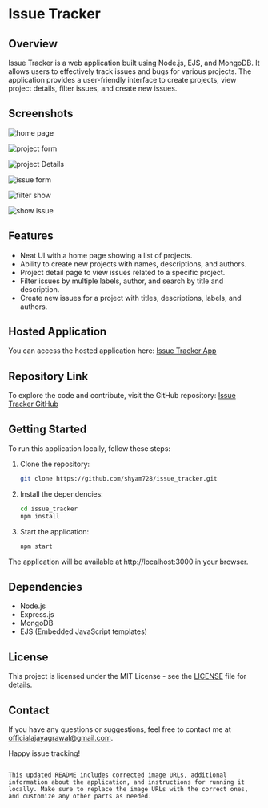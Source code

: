 


# Issue Tracker

## Overview
Issue Tracker is a web application built using Node.js, EJS, and MongoDB. It allows users to effectively track issues and bugs for various projects. The application provides a user-friendly interface to create projects, view project details, filter issues, and create new issues.

## Screenshots


![home page](https://github.com/shyam728/issue_tracker/assets/116745835/448e92bb-febc-47b7-969c-88733bdcd439)


![project form](https://github.com/shyam728/issue_tracker/assets/116745835/8e184ab7-8d3a-45f6-832e-30af246a465a)


![project Details](https://github.com/shyam728/issue_tracker/assets/116745835/5dad7745-0a53-4dac-a5ae-3b5b592f4c8f)


![issue form](https://github.com/shyam728/issue_tracker/assets/116745835/69efba55-28c1-40ed-a4c3-f20b3067c418)


![filter show](https://github.com/shyam728/issue_tracker/assets/116745835/56f778af-f708-4d3b-a218-be0cab5e0093)

![show issue](https://github.com/shyam728/issue_tracker/assets/116745835/c7d279b1-51e0-4854-8e37-aeeeffeae922)



## Features
- Neat UI with a home page showing a list of projects.
- Ability to create new projects with names, descriptions, and authors.
- Project detail page to view issues related to a specific project.
- Filter issues by multiple labels, author, and search by title and description.
- Create new issues for a project with titles, descriptions, labels, and authors.

## Hosted Application
You can access the hosted application here: [Issue Tracker App](https://issue-tracker-app-mfte.onrender.com/)

## Repository Link
To explore the code and contribute, visit the GitHub repository: [Issue Tracker GitHub](https://github.com/shyam728/issue_tracker)

## Getting Started
To run this application locally, follow these steps:

1. Clone the repository:
   ```bash
   git clone https://github.com/shyam728/issue_tracker.git
   ```

2. Install the dependencies:
   ```bash
   cd issue_tracker
   npm install
   ```

3. Start the application:
   ```bash
   npm start
   ```

The application will be available at http://localhost:3000 in your browser.

## Dependencies
- Node.js
- Express.js
- MongoDB
- EJS (Embedded JavaScript templates)

## License
This project is licensed under the MIT License - see the [LICENSE](https://github.com/shyam728/issue_tracker/blob/main/LICENSE) file for details.

## Contact
If you have any questions or suggestions, feel free to contact me at officialajayagrawal@gmail.com.

Happy issue tracking!
```

This updated README includes corrected image URLs, additional information about the application, and instructions for running it locally. Make sure to replace the image URLs with the correct ones, and customize any other parts as needed.
